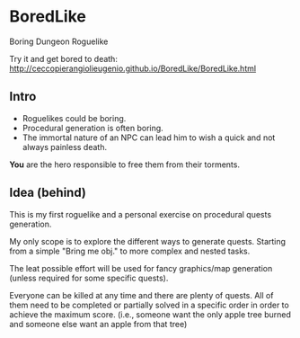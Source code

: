 BoredLike
=========

Boring Dungeon Roguelike

Try it and get bored to death:
http://ceccopierangiolieugenio.github.io/BoredLike/BoredLike.html
 
## Intro

* Roguelikes could be boring.
* Procedural generation is often boring.
* The immortal nature of an NPC can lead him to wish a quick and not always painless death.

**You** are the hero responsible to free them from their torments.

## Idea (behind)

This is my first roguelike and a personal exercise on procedural quests generation.

My only scope is to explore the different ways to generate quests. Starting from a simple "Bring me obj." to more complex and nested tasks.

The leat possible effort will be used for fancy graphics/map generation (unless required for some specific quests).

Everyone can be killed at any time and there are plenty of quests. All of them need to be completed or partially solved in a specific order in order to achieve the maximum score. (i.e., someone want the only apple tree burned and someone else want an apple from that tree)
